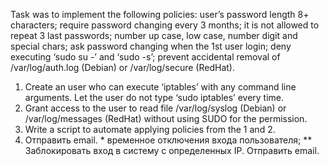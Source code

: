 Task was to implement the following policies: 
user’s password length 8+ characters; 
require password changing every 3 months; 
it is not allowed to repeat 3 last passwords; number up case, low case, number digit and special chars; 
ask password changing when the 1st user login; 
deny executing ‘sudo su -’ and ‘sudo -s’; 
prevent accidental removal of /var/log/auth.log (Debian) or /var/log/secure (RedHat). 
1) Create an user who can execute ‘iptables’ with any command line arguments. Let the user do not type ‘sudo iptables’ every time. 
2)  Grant access to the user to read file /var/log/syslog (Debian) or /var/log/messages (RedHat) without using SUDO for the permission. 
3) Write a script to automate applying policies from the 1 and 2. 
4) Отправить email. 
\* временное отключения входа пользователя;
\*\* Заблокировать вход в систему с определенных IP. Отправить email.
